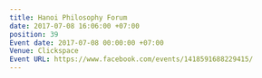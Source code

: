 ```yaml
---
title: Hanoi Philosophy Forum
date: 2017-07-08 16:06:00 +07:00
position: 39
Event date: 2017-07-08 00:00:00 +07:00
Venue: Clickspace
Event URL: https://www.facebook.com/events/1418591688229415/
---
```


